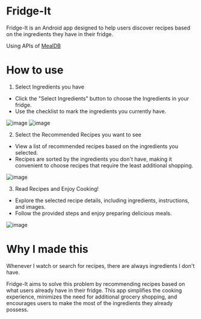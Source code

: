 # Fridge-It
Fridge-It is an Android app designed to help users discover recipes based on the ingredients they have in their fridge. 

Using APIs of [MealDB](https://www.themealdb.com/api.php)

# How to use
1. Select Ingredients you have

- Click the "Select Ingredients" button to choose the Ingredients in your fridge.
- Use the checklist to mark the ingredients you currently have.

![image](https://github.com/KimDa99/Fridge-It/assets/91198933/947451fd-3920-468e-97ba-b13b6f6c4b1d)
![image](https://github.com/KimDa99/Fridge-It/assets/91198933/a3e607e0-0723-4c28-ae0d-2b33aabf396f)


  
2. Select the Recommended Recipes you want to see

- View a list of recommended recipes based on the ingredients you selected.
- Recipes are sorted by the ingredients you don't have, making it convenient to choose recipes that require the least additional shopping.

![image](https://github.com/KimDa99/Fridge-It/assets/91198933/0d10b1d0-5a88-4088-ae6a-3e78fc3b11a3)


3. Read Recipes and Enjoy Cooking!

- Explore the selected recipe details, including ingredients, instructions, and images.
- Follow the provided steps and enjoy preparing delicious meals.

![image](https://github.com/KimDa99/Fridge-It/assets/91198933/eeb56e7d-05fb-4315-a03e-7d98b143e3bf)

  
# Why I made this

Whenever I watch or search for recipes, there are always ingredients I don't have.

Fridge-It aims to solve this problem by recommending recipes based on what users already have in their fridge. 
This app simplifies the cooking experience, minimizes the need for additional grocery shopping, and encourages users to make the most of the ingredients they already possess.
